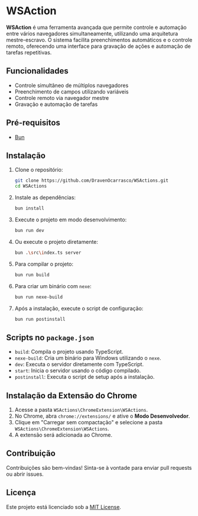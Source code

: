 # WSAction

**WSAction** é uma ferramenta avançada que permite controle e automação entre vários navegadores simultaneamente, utilizando uma arquitetura mestre-escravo. O sistema facilita preenchimentos automáticos e o controle remoto, oferecendo uma interface para gravação de ações e automação de tarefas repetitivas.

## Funcionalidades
- Controle simultâneo de múltiplos navegadores
- Preenchimento de campos utilizando variáveis
- Controle remoto via navegador mestre
- Gravação e automação de tarefas

## Pré-requisitos
- [Bun](https://bun.sh/)

## Instalação

1. Clone o repositório:
   ```bash
   git clone https://github.com/DravenOcarrasco/WSActions.git
   cd WSActions
   ```

2. Instale as dependências:
   ```bash
   bun install
   ```

3. Execute o projeto em modo desenvolvimento:
   ```bash
   bun run dev
   ```

4. Ou execute o projeto diretamente:
   ```bash
   bun .\src\index.ts server
   ```

5. Para compilar o projeto:
   ```bash
   bun run build
   ```

6. Para criar um binário com `nexe`:
   ```bash
   bun run nexe-build
   ```

7. Após a instalação, execute o script de configuração:
   ```bash
   bun run postinstall
   ```
## Scripts no `package.json`

- `build`: Compila o projeto usando TypeScript.
- `nexe-build`: Cria um binário para Windows utilizando o `nexe`.
- `dev`: Executa o servidor diretamente com TypeScript.
- `start`: Inicia o servidor usando o código compilado.
- `postinstall`: Executa o script de setup após a instalação.

## Instalação da Extensão do Chrome

1. Acesse a pasta `WSActions\ChromeExtension\WSActions`.
2. No Chrome, abra `chrome://extensions/` e ative o **Modo Desenvolvedor**.
3. Clique em "Carregar sem compactação" e selecione a pasta `WSActions\ChromeExtension\WSActions`.
4. A extensão será adicionada ao Chrome.

## Contribuição

Contribuições são bem-vindas! Sinta-se à vontade para enviar pull requests ou abrir issues.

## Licença

Este projeto está licenciado sob a [MIT License](LICENSE).